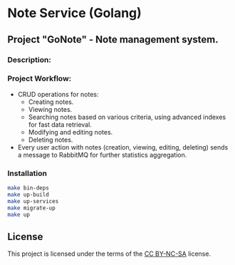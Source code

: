 # Note Service (Golang)
## Project "GoNote" - Note management system.
### Description:

### Project Workflow:
- CRUD operations for notes:
    - Creating notes.
    - Viewing notes.
    - Searching notes based on various criteria, using advanced indexes for fast data retrieval.
    - Modifying and editing notes.
    - Deleting notes.
- Every user action with notes (creation, viewing, editing, deleting)
  sends a message to RabbitMQ for further statistics aggregation.

### Installation
```bash
make bin-deps
make up-build
make up-services
make migrate-up
make up
```

## License
This project is licensed under the terms of the [CC BY-NC-SA](https://creativecommons.org/licenses/by-nc-sa/4.0/legalcode) license.
